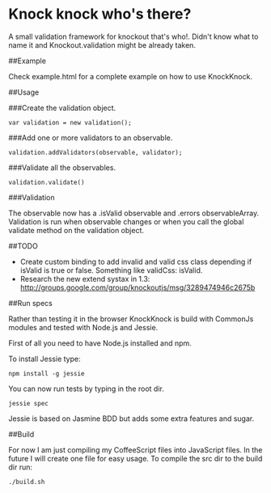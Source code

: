 # Knock knock who's there?

A small validation framework for knockout that's who!. Didn't know what to name it and Knockout.validation might be already taken.


##Example

Check example.html for a complete example on how to use KnockKnock.


##Usage

###Create the validation object.
  
    var validation = new validation();

###Add one or more validators to an observable.

    validation.addValidators(observable, validator);

###Validate all the observables.

    validation.validate()

###Validation

The observable now has a .isValid observable and .errors observableArray. Validation is run when observable changes or when you call the global validate method on the validation object.


##TODO

 - Create custom binding to add invalid and valid css class depending if isValid is true or false. Something like validCss: isValid.
 - Research the new extend systax in 1.3: http://groups.google.com/group/knockoutjs/msg/3289474946c2675b 

##Run specs

Rather than testing it in the browser KnockKnock  is build with CommonJs modules and tested with Node.js and Jessie. 

First of all you need to have Node.js installed and npm. 

To install Jessie type:

    npm install -g jessie


You can now run tests by typing in the root dir.

    jessie spec 

Jessie is based on Jasmine BDD but adds some extra features and sugar.

##Build 

For now I am just compiling my CoffeeScript files into JavaScript files. In the future I will create one file for easy usage. To compile the src dir to the build dir run:

    ./build.sh

